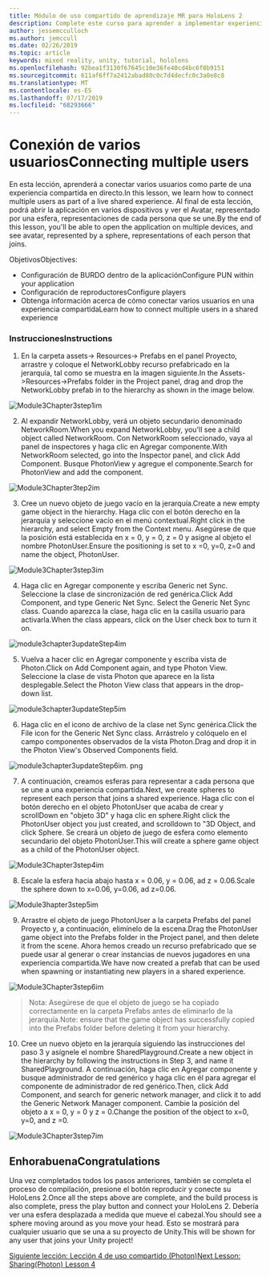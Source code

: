 ```yaml
---
title: Módulo de uso compartido de aprendizaje MR para HoloLens 2
description: Complete este curso para aprender a implementar experiencias compartidas multiusuario en una aplicación de HoloLens 2.
author: jessemcculloch
ms.author: jemccull
ms.date: 02/26/2019
ms.topic: article
keywords: mixed reality, unity, tutorial, hololens
ms.openlocfilehash: 92bea1f3130f67645c10e36fe40cd4bc6f8b9151
ms.sourcegitcommit: 611af6ff7a2412abad80c0c7d4decfc0c3a0e8c8
ms.translationtype: MT
ms.contentlocale: es-ES
ms.lasthandoff: 07/17/2019
ms.locfileid: "68293666"
---
```

# <a name="connecting-multiple-users"></a><span data-ttu-id="f6d5f-104">Conexión de varios usuarios</span><span class="sxs-lookup"><span data-stu-id="f6d5f-104">Connecting multiple users</span></span>

<span data-ttu-id="f6d5f-105">En esta lección, aprenderá a conectar varios usuarios como parte de una experiencia compartida en directo.</span><span class="sxs-lookup"><span data-stu-id="f6d5f-105">In this lesson, we learn how to connect multiple users as part of a live shared experience.</span></span> <span data-ttu-id="f6d5f-106">Al final de esta lección, podrá abrir la aplicación en varios dispositivos y ver el Avatar, representado por una esfera, representaciones de cada persona que se une.</span><span class="sxs-lookup"><span data-stu-id="f6d5f-106">By the end of this lesson, you'll be able to open the application on multiple devices, and see avatar, represented by a sphere, representations of each person that joins.</span></span> 

<span data-ttu-id="f6d5f-107">Objetivos</span><span class="sxs-lookup"><span data-stu-id="f6d5f-107">Objectives:</span></span>

- <span data-ttu-id="f6d5f-108">Configuración de BURDO dentro de la aplicación</span><span class="sxs-lookup"><span data-stu-id="f6d5f-108">Configure PUN within your application</span></span>
- <span data-ttu-id="f6d5f-109">Configuración de reproductores</span><span class="sxs-lookup"><span data-stu-id="f6d5f-109">Configure players</span></span>
- <span data-ttu-id="f6d5f-110">Obtenga información acerca de cómo conectar varios usuarios en una experiencia compartida</span><span class="sxs-lookup"><span data-stu-id="f6d5f-110">Learn how to connect multiple users in a shared experience</span></span>

### <a name="instructions"></a><span data-ttu-id="f6d5f-111">Instrucciones</span><span class="sxs-lookup"><span data-stu-id="f6d5f-111">Instructions</span></span>

1. <span data-ttu-id="f6d5f-112">En la carpeta assets-> Resources-> Prefabs en el panel Proyecto, arrastre y coloque el NetworkLobby recurso prefabricado en la jerarquía, tal como se muestra en la imagen siguiente.</span><span class="sxs-lookup"><span data-stu-id="f6d5f-112">In the Assets->Resources->Prefabs folder in the Project panel, drag and drop the NetworkLobby prefab in to the hierarchy as shown in the image below.</span></span>

![Module3Chapter3step1im](images/module3chapter3step1im.PNG)

2. <span data-ttu-id="f6d5f-114">Al expandir NetworkLobby, verá un objeto secundario denominado NetworkRoom.</span><span class="sxs-lookup"><span data-stu-id="f6d5f-114">When you expand NetworkLobby, you'll see a child object called NetworkRoom.</span></span> <span data-ttu-id="f6d5f-115">Con NetworkRoom seleccionado, vaya al panel de inspectores y haga clic en Agregar componente.</span><span class="sxs-lookup"><span data-stu-id="f6d5f-115">With NetworkRoom selected, go into the Inspector panel, and click Add Component.</span></span> <span data-ttu-id="f6d5f-116">Busque PhotonView y agregue el componente.</span><span class="sxs-lookup"><span data-stu-id="f6d5f-116">Search for PhotonView and add the component.</span></span>

![Module3Chapter3tep2im](images/module3chapter3step2im.PNG)

3. <span data-ttu-id="f6d5f-118">Cree un nuevo objeto de juego vacío en la jerarquía.</span><span class="sxs-lookup"><span data-stu-id="f6d5f-118">Create a new empty game object in the hierarchy.</span></span> <span data-ttu-id="f6d5f-119">Haga clic con el botón derecho en la jerarquía y seleccione vacío en el menú contextual.</span><span class="sxs-lookup"><span data-stu-id="f6d5f-119">Right click in the hierarchy, and select Empty from the Context menu.</span></span> <span data-ttu-id="f6d5f-120">Asegúrese de que la posición está establecida en x = 0, y = 0, z = 0 y asigne al objeto el nombre PhotonUser.</span><span class="sxs-lookup"><span data-stu-id="f6d5f-120">Ensure the positioning is set to x =0, y=0, z=0 and name the object, PhotonUser.</span></span>

![Module3Chapter3step3im](images/module3chapter3step3im.PNG)

4. <span data-ttu-id="f6d5f-122">Haga clic en Agregar componente y escriba Generic net Sync. Seleccione la clase de sincronización de red genérica.</span><span class="sxs-lookup"><span data-stu-id="f6d5f-122">Click Add Component, and type Generic Net Sync. Select the Generic Net Sync class.</span></span> <span data-ttu-id="f6d5f-123">Cuando aparezca la clase, haga clic en la casilla usuario para activarla.</span><span class="sxs-lookup"><span data-stu-id="f6d5f-123">When the class appears, click on the User check box to turn it on.</span></span> 

![module3chapter3updateStep4im](images/module3chapter3updateStep4im.png)

5. <span data-ttu-id="f6d5f-125">Vuelva a hacer clic en Agregar componente y escriba vista de Photon.</span><span class="sxs-lookup"><span data-stu-id="f6d5f-125">Click on Add Component again, and type Photon View.</span></span> <span data-ttu-id="f6d5f-126">Seleccione la clase de vista Photon que aparece en la lista desplegable.</span><span class="sxs-lookup"><span data-stu-id="f6d5f-126">Select the Photon View class that appears in the drop-down list.</span></span>

![module3chapter3updateStep5im](images/module3chapter3updateStep5im.png)

6. <span data-ttu-id="f6d5f-128">Haga clic en el icono de archivo de la clase net Sync genérica.</span><span class="sxs-lookup"><span data-stu-id="f6d5f-128">Click the File icon for the Generic Net Sync class.</span></span> <span data-ttu-id="f6d5f-129">Arrástrelo y colóquelo en el campo componentes observados de la vista Photon.</span><span class="sxs-lookup"><span data-stu-id="f6d5f-129">Drag and drop it in the Photon View's Observed Components field.</span></span> 

![module3chapter3updateStep6im. png](images/module3chapter3updateStep6im.png) 

7. <span data-ttu-id="f6d5f-131">A continuación, creamos esferas para representar a cada persona que se une a una experiencia compartida.</span><span class="sxs-lookup"><span data-stu-id="f6d5f-131">Next, we create spheres to represent each person that joins a shared experience.</span></span> <span data-ttu-id="f6d5f-132">Haga clic con el botón derecho en el objeto PhotonUser que acaba de crear y scrollDown en "objeto 3D" y haga clic en sphere.</span><span class="sxs-lookup"><span data-stu-id="f6d5f-132">Right click the PhotonUser object you just created, and scrolldown to "3D Object, and click Sphere.</span></span> <span data-ttu-id="f6d5f-133">Se creará un objeto de juego de esfera como elemento secundario del objeto PhotonUser.</span><span class="sxs-lookup"><span data-stu-id="f6d5f-133">This will create a sphere game object as a child of the PhotonUser object.</span></span>

![Module3Chapter3step4im](images/module3chapter3step4im.PNG)

8. <span data-ttu-id="f6d5f-135">Escale la esfera hacia abajo hasta x = 0.06, y = 0.06, ad z = 0.06.</span><span class="sxs-lookup"><span data-stu-id="f6d5f-135">Scale the sphere down to x=0.06, y=0.06, ad z=0.06.</span></span>

![Module3hapter3step5im](images/module3chapter3step5im.PNG)

9. <span data-ttu-id="f6d5f-137">Arrastre el objeto de juego PhotonUser a la carpeta Prefabs del panel Proyecto y, a continuación, elimínelo de la escena.</span><span class="sxs-lookup"><span data-stu-id="f6d5f-137">Drag the PhotonUser game object into the Prefabs folder in the Project panel, and then delete it from the scene.</span></span> <span data-ttu-id="f6d5f-138">Ahora hemos creado un recurso prefabricado que se puede usar al generar o crear instancias de nuevos jugadores en una experiencia compartida.</span><span class="sxs-lookup"><span data-stu-id="f6d5f-138">We have now created a prefab that can be used when spawning or instantiating new players in a shared experience.</span></span>

![Module3Chapter3step6im](images/module3chapter3step6im.PNG)

> <span data-ttu-id="f6d5f-140">Nota: Asegúrese de que el objeto de juego se ha copiado correctamente en la carpeta Prefabs antes de eliminarlo de la jerarquía.</span><span class="sxs-lookup"><span data-stu-id="f6d5f-140">Note: ensure that the game object has successfully copied into the Prefabs folder before deleting it from your hierarchy.</span></span>

10. <span data-ttu-id="f6d5f-141">Cree un nuevo objeto en la jerarquía siguiendo las instrucciones del paso 3 y asígnele el nombre SharedPlayground.</span><span class="sxs-lookup"><span data-stu-id="f6d5f-141">Create a new object in the hierarchy by following the instructions in Step 3, and name it SharedPlayground.</span></span> <span data-ttu-id="f6d5f-142">A continuación, haga clic en Agregar componente y busque administrador de red genérico y haga clic en él para agregar el componente de administrador de red genérico.</span><span class="sxs-lookup"><span data-stu-id="f6d5f-142">Then, click Add Component, and search for generic network manager, and click it to add the Generic Network Manager component.</span></span> <span data-ttu-id="f6d5f-143">Cambie la posición del objeto a x = 0, y = 0 y z = 0.</span><span class="sxs-lookup"><span data-stu-id="f6d5f-143">Change the position of the object to x=0, y=0, and z =0.</span></span>

![Module3Chapter3step7im](images/module3chapter3step7im.PNG)


## <a name="congratulations"></a><span data-ttu-id="f6d5f-145">Enhorabuena</span><span class="sxs-lookup"><span data-stu-id="f6d5f-145">Congratulations</span></span>

<span data-ttu-id="f6d5f-146">Una vez completados todos los pasos anteriores, también se completa el proceso de compilación, presione el botón reproducir y conecte su HoloLens 2.</span><span class="sxs-lookup"><span data-stu-id="f6d5f-146">Once all the steps above are complete, and the build process is also complete, press the play button and connect your HoloLens 2.</span></span> <span data-ttu-id="f6d5f-147">Debería ver una esfera desplazada a medida que mueve el cabezal.</span><span class="sxs-lookup"><span data-stu-id="f6d5f-147">You should see a sphere moving around as you move your head.</span></span> <span data-ttu-id="f6d5f-148">Esto se mostrará para cualquier usuario que se una a su proyecto de Unity.</span><span class="sxs-lookup"><span data-stu-id="f6d5f-148">This will be shown for any user that joins your Unity project!</span></span>

<span data-ttu-id="f6d5f-149">[Siguiente lección: Lección 4 de uso compartido (Photon)](mrlearning-sharing(photon)-ch4.md)</span><span class="sxs-lookup"><span data-stu-id="f6d5f-149">[Next Lesson: Sharing(Photon) Lesson 4](mrlearning-sharing(photon)-ch4.md)</span></span>

